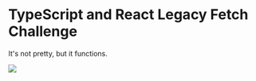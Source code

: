 # TypeScript and React Legacy Fetch Challenge

It's not pretty, but it functions.

![](https://github.com/tristanlearns/fetch/blob/main/screenshots/2021-06-24_15-08.png)
